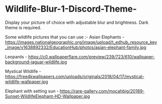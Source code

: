 # Wildlife-Blur-1-Discord-Theme-
Display your picture of choice with adjustable blur and brightness. Dark theme is required.

Some wildlife pictures that you can use :-
Asian Elephants - https://images.nationalgeographic.org/image/upload/t_edhub_resource_key_image/v1638892332/EducationHub/photos/asian-elephant-family.jpg

Leopards - https://c0.wallpaperflare.com/preview/239/723/610/wallpaper-background-jaguar-wildlife.jpg

Mystical Wildlife - https://free4kwallpapers.com/uploads/originals/2018/04/17/mystical-wildlife-wallpaper.jpg

Elephant with setting sun - https://rare-gallery.com/mocahbig/20189-Sunset-WildlifeElephant-HD-Wallpaper.jpg

